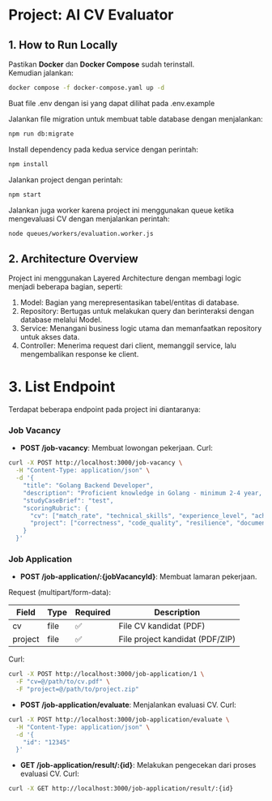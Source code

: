 # Project: AI CV Evaluator

## 1. How to Run Locally
Pastikan **Docker** dan **Docker Compose** sudah terinstall.  
Kemudian jalankan:

```bash
docker compose -f docker-compose.yaml up -d
```

Buat file .env dengan isi yang dapat dilihat pada .env.example

Jalankan file migration untuk membuat table database dengan menjalankan:
```bash
npm run db:migrate  
```

Install dependency pada kedua service dengan perintah:
```bash
npm install
```

Jalankan project dengan perintah:
```bash
npm start
```

Jalankan juga worker karena project ini menggunakan queue ketika mengevaluasi CV dengan menjalankan perintah:
```bash
node queues/workers/evaluation.worker.js  
```

## 2. Architecture Overview
Project ini menggunakan Layered Architecture dengan membagi logic menjadi beberapa bagian, seperti: 
1. Model: Bagian yang merepresentasikan tabel/entitas di database.
2. Repository: Bertugas untuk melakukan query dan berinteraksi dengan database melalui Model.
3. Service: Menangani business logic utama dan memanfaatkan repository untuk akses data.
4. Controller: Menerima request dari client, memanggil service, lalu mengembalikan response ke client.

# 3. List Endpoint
Terdapat beberapa endpoint pada project ini diantaranya:
### Job Vacancy
*   **POST /job-vacancy**: Membuat lowongan pekerjaan.
Curl:
```bash
curl -X POST http://localhost:3000/job-vacancy \
  -H "Content-Type: application/json" \
  -d '{
    "title": "Golang Backend Developer",
    "description": "Proficient knowledge in Golang - minimum 2-4 year, Minimum education S1, Can work in Banking Company, Can work fulltime onsite in Jakarta, Can stay at Jabodetabek area, Experience in microservices project, and can make service in Restful API, Experience in using RDBMS such as MySQL or MS SQL, Experience in Redis or ElasticSearch, Experience in using Kafka or RabbitMQ, Experience is implementing clean code architecture, Experience in Git, Familiar with linux, Understand waterfall or agile SDLC concepts",
    "studyCaseBrief": "test",
    "scoringRubric": {
      "cv": ["match_rate", "technical_skills", "experience_level", "achievements", "cultural_fit"],
      "project": ["correctness", "code_quality", "resilience", "documentation", "creativity"]
    }
  }'
```

### Job Application
*   **POST /job-application/:{jobVacancyId}**: Membuat lamaran pekerjaan.

Request (multipart/form-data):

| Field    | Type | Required | Description                        |
|----------|------|----------|------------------------------------|
| cv       | file | ✅       | File CV kandidat (PDF)             |
| project  | file | ✅       | File project kandidat (PDF/ZIP)    |

Curl:
```bash
curl -X POST http://localhost:3000/job-application/1 \
  -F "cv=@/path/to/cv.pdf" \
  -F "project=@/path/to/project.zip"
```

*   **POST /job-application/evaluate**: Menjalankan evaluasi CV.
Curl:
```bash
curl -X POST http://localhost:3000/job-application/evaluate \
  -H "Content-Type: application/json" \
  -d '{
    "id": "12345"
  }'
```

*   **GET /job-application/result/:{id}**: Melakukan pengecekan dari proses evaluasi CV.
Curl:
```bash
curl -X GET http://localhost:3000/job-application/result/:{id}
```